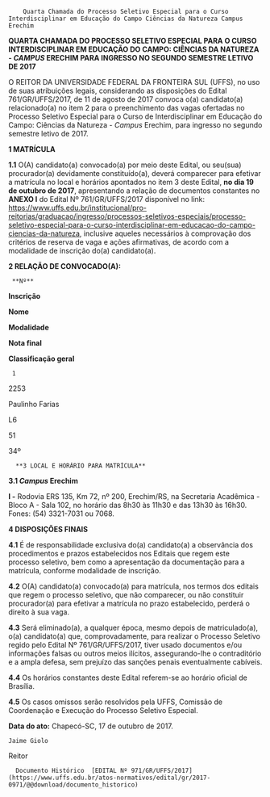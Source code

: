         Quarta Chamada do Processo Seletivo Especial para o Curso Interdisciplinar em Educação do Campo Ciências da Natureza Campus Erechim  

**QUARTA CHAMADA DO PROCESSO SELETIVO ESPECIAL PARA O CURSO INTERDISCIPLINAR EM EDUCAÇÃO DO CAMPO: CIÊNCIAS DA NATUREZA - *CAMPUS* ERECHIM PARA INGRESSO NO SEGUNDO SEMESTRE LETIVO DE 2017**

  

 O REITOR DA UNIVERSIDADE FEDERAL DA FRONTEIRA SUL (UFFS), no uso de suas atribuições legais, considerando as disposições do Edital 761/GR/UFFS/2017, de 11 de agosto de 2017 convoca o(a) candidato(a) relacionado(a) no item 2 para o preenchimento das vagas ofertadas no Processo Seletivo Especial para o Curso de Interdisciplinar em Educação do Campo: Ciências da Natureza - *Campus* Erechim, para ingresso no segundo semestre letivo de 2017.

  **1 MATRÍCULA**

 **1.1** O(A) candidato(a) convocado(a) por meio deste Edital, ou seu(sua) procurador(a) devidamente constituído(a), deverá comparecer para efetivar a matrícula no local e horários apontados no item 3 deste Edital, **no dia 19 de outubro de 2017**, apresentando a relação de documentos constantes no **ANEXO I** do Edital Nº 761/GR/UFFS/2017 disponível no link: <https://www.uffs.edu.br/institucional/pro-reitorias/graduacao/ingresso/processos-seletivos-especiais/processo-seletivo-especial-para-o-curso-interdisciplinar-em-educacao-do-campo-ciencias-da-natureza>, inclusive aqueles necessários à comprovação dos critérios de reserva de vaga e ações afirmativas, de acordo com a modalidade de inscrição do(a) candidato(a).

  **2 RELAÇÃO DE CONVOCADO(A):** 

     **Nº** 

   **Inscrição**

   **Nome**

   **Modalidade**

   **Nota final**

   **Classificação geral**

     1

   2253

   Paulinho Farias

   L6

   51

   34º 

      **3 LOCAL E HORÁRIO PARA MATRÍCULA**

 **3.1 *Campus* Erechim**

 **I -** Rodovia ERS 135, Km 72, nº 200, Erechim/RS, na Secretaria Acadêmica - Bloco A - Sala 102, no horário das 8h30 às 11h30 e das 13h30 às 16h30. Fones: (54) 3321-7031 ou 7068.

  **4 DISPOSIÇÕES FINAIS**

 **4.1** É de responsabilidade exclusiva do(a) candidato(a) a observância dos procedimentos e prazos estabelecidos nos Editais que regem este processo seletivo, bem como a apresentação da documentação para a matrícula, conforme modalidade de inscrição.

 **4.2** O(A) candidato(a) convocado(a) para matrícula, nos termos dos editais que regem o processo seletivo, que não comparecer, ou não constituir procurador(a) para efetivar a matrícula no prazo estabelecido, perderá o direito à sua vaga.

 **4.3** Será eliminado(a), a qualquer época, mesmo depois de matriculado(a), o(a) candidato(a) que, comprovadamente, para realizar o Processo Seletivo regido pelo Edital Nº 761/GR/UFFS/2017, tiver usado documentos e/ou informações falsas ou outros meios ilícitos, assegurando-lhe o contraditório e a ampla defesa, sem prejuízo das sanções penais eventualmente cabíveis.

 **4.4** Os horários constantes deste Edital referem-se ao horário oficial de Brasília.

 **4.5** Os casos omissos serão resolvidos pela UFFS, Comissão de Coordenação e Execução do Processo Seletivo Especial.

   **Data do ato:** Chapecó-SC, 17 de outubro de 2017.   
 

    Jaime Giolo   
 Reitor 

      Documento Histórico  [EDITAL Nº 971/GR/UFFS/2017](https://www.uffs.edu.br/atos-normativos/edital/gr/2017-0971/@@download/documento_historico)     
      
